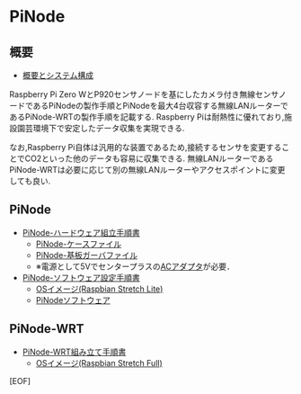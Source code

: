 # PiNode
## 概要
- [概要とシステム構成](https://www.minelab.jp/public_data/pinode.pdf)

Raspberry Pi Zero WとP920センサノードを基にしたカメラ付き無線センサノードであるPiNodeの製作手順とPiNodeを最大4台収容する無線LANルーターであるPiNode-WRTの製作手順を記載する.
Raspberry Piは耐熱性に優れており,施設園芸環境下で安定したデータ収集を実現できる.

なお,Raspberry Pi自体は汎用的な装置であるため,接続するセンサを変更することでCO2といった他のデータも容易に収集できる.
無線LANルーターであるPiNode-WRTは必要に応じて別の無線LANルーターやアクセスポイントに変更しても良い.

## PiNode
- [PiNode-ハードウェア組立手順書](https://www.minelab.jp/public_data/pinode-hardware.pdf)
    - [PiNode-ケースファイル](https://www.minelab.jp/public_data/pinode-case.zip)
    - [PiNode-基板ガーバファイル](https://www.minelab.jp/public_data/pinode-pcb_1.1.zip)
    - ※電源として5Vでセンタープラスの[ACアダプタ](http://akizukidenshi.com/catalog/g/gM-07770/)が必要．
- [PiNode-ソフトウェア設定手順書](https://www.minelab.jp/public_data/pinode-software.pdf)
    - [OSイメージ(Raspbian Stretch Lite)](https://www.minelab.jp/public_data/2018-11-13-raspbian-stretch-lite.img)
    - [PiNodeソフトウェア](https://www.minelab.jp/public_data/pinode-v1.0.2.tar.gz)

## PiNode-WRT
- [PiNode-WRT組み立て手順書](https://www.minelab.jp/public_data/pinode-wrt.pdf)
    - [OSイメージ(Raspbian Stretch Full)](https://www.minelab.jp/public_data/2018-11-13-raspbian-stretch-full.img)

[EOF]
